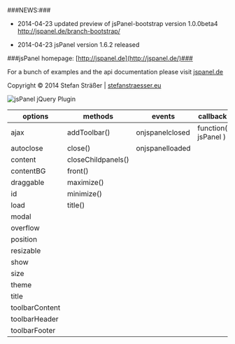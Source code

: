 ###NEWS:###

+ 2014-04-23 updated preview of jsPanel-bootstrap version 1.0.0beta4 http://jspanel.de/branch-bootstrap/ 

+ 2014-04-23 jsPanel version 1.6.2 released

###jsPanel homepage: [http://jspanel.de](http://jspanel.de/)###

For a bunch of examples and the api documentation please visit [jspanel.de](http://jspanel.de/)

Copyright &copy; 2014 Stefan Sträßer | [stefanstraesser.eu](http://stefanstraesser.eu)

![jsPanel jQuery Plugin](https://github.com/Flyer53/jsPanel/raw/master/jsPanel.jpg)

| options          | methods            | events           | callback            |
| ---------------- | ------------------ | ---------------- | ------------------- |
| ajax             | addToolbar()       | onjspanelclosed  | function( jsPanel ) |
| autoclose        | close()            | onjspanelloaded  |                     |
| content          | closeChildpanels() |                  |                     |
| contentBG        | front()            |                  |                     |
| draggable        | maximize()         |                  |                     |
| id               | minimize()         |                  |                     |
| load             | title()            |                  |                     |
| modal            |                    |                  |                     |
| overflow         |                    |                  |                     |
| position         |                    |                  |                     |
| resizable        |                    |                  |                     |
| show             |                    |                  |                     |
| size             |                    |                  |                     |
| theme            |                    |                  |                     |
| title            |                    |                  |                     |
| toolbarContent   |                    |                  |                     |
| toolbarHeader    |                    |                  |                     |
| toolbarFooter    |                    |                  |                     |
